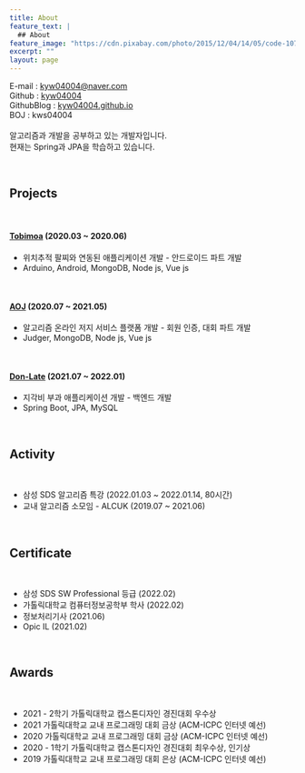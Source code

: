 ```yaml
---
title: About
feature_text: |
  ## About
feature_image: "https://cdn.pixabay.com/photo/2015/12/04/14/05/code-1076536_960_720.jpg"
excerpt: ""
layout: page
---
```

E-mail : kyw04004@naver.com <br>
Github : [kyw04004](https://github.com/kyw04004) <br>
GithubBlog : [kyw04004.github.io](https://kyw04004.github.io/)<br>
BOJ : kws04004<br>
<br>
알고리즘과 개발을 공부하고 있는 개발자입니다.<br>
현재는 Spring과 JPA을 학습하고 있습니다. 

<br>

## Projects
<br>

#### [Tobimoa](https://github.com/CSIE16/Tobimoa) (2020.03 ~ 2020.06)
+ 위치추적 팔찌와 연동된 애플리케이션 개발 - 안드로이드 파트 개발
+ Arduino, Android, MongoDB, Node js, Vue js

<br>

#### [AOJ](https://github.com/AMOIM/AOJ) (2020.07 ~ 2021.05)
+ 알고리즘 온라인 저지 서비스 플랫폼 개발 - 회원 인증, 대회 파트 개발
+ Judger, MongoDB, Node js, Vue js

<br>

#### [Don-Late](https://github.com/NerdNULL/Don-Late) (2021.07 ~ 2022.01)
+ 지각비 부과 애플리케이션 개발 - 백엔드 개발
+ Spring Boot, JPA, MySQL

<br>

## Activity

<br>

+ 삼성 SDS 알고리즘 특강  (2022.01.03 ~ 2022.01.14, 80시간)
+ 교내 알고리즘 소모임 - ALCUK (2019.07 ~ 2021.06)
 
<br>

## Certificate

<br>

+ 삼성 SDS SW Professional 등급 (2022.02)
+ 가톨릭대학교 컴퓨터정보공학부 학사 (2022.02)
+ 정보처리기사 (2021.06)
+ Opic IL (2021.02)

<br>

## Awards

<br>

+ 2021 - 2학기 가톨릭대학교 캡스톤디자인 경진대회 우수상
+ 2021 가톨릭대학교 교내 프로그래밍 대회 금상 (ACM-ICPC 인터넷 예선)
+ 2020 가톨릭대학교 교내 프로그래밍 대회 금상 (ACM-ICPC 인터넷 예선)
+ 2020 - 1학기 가톨릭대학교 캡스톤디자인 경진대회 최우수상, 인기상
+ 2019 가톨릭대학교 교내 프로그래밍 대회 은상 (ACM-ICPC 인터넷 예선)
